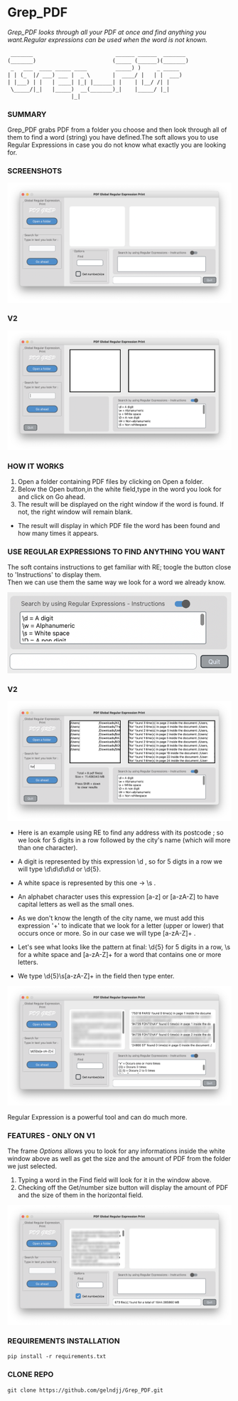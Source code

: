# Grep_PDF
_Grep_PDF looks through all your PDF at once and find anything you want.Regular expressions can be used when the word is not known._

```
 _______                          ______ ______  _______ 
(_______)                        (_____ (______)(_______)
 _   ___  ____ _____ ____         _____) )     _ _____   
| | (_  |/ ___) ___ |  _ \       |  ____/ |   | |  ___)  
| |___) | |   | ____| |_| |______| |    | |__/ /| |      
 \_____/|_|   |_____)  __(_______)_|    |_____/ |_|      
                    |_|                                  
```

### SUMMARY
Grep_PDF grabs PDF from a folder you choose and then look through all of them to find a word (string) you have defined.The soft allows you to use Regular Expressions in case you do not know what exactly you are looking for.<br />

### SCREENSHOTS

![Screenshot](https://github.com/gelndjj/Grep_PDF/blob/main/img/grep_pdf_main.png)
 
### V2 

![Screenshot](https://github.com/gelndjj/Grep_PDF/blob/main/img/main_v2.png)

### HOW IT WORKS 
1. Open a folder containing PDF files by clicking on Open a folder.
2. Below the Open button,in the white field,type in the word you look for and click on Go ahead.
3. The result will be displayed on the right window if the word is found. If not, the right window will remain blank.

* The result will display in which PDF file the word has been found and how many times it appears. 

### USE REGULAR EXPRESSIONS TO FIND ANYTHING YOU WANT

The soft contains instructions to get familiar with RE; toogle the button close to 'Instructions' to display them.<br />
Then we can use them the same way we look for a word we already know.<br />

![Screenshot](https://github.com/gelndjj/Grep_PDF/blob/main/img/grep_pdf_ins.png)

### V2

![Screenshot](https://github.com/gelndjj/Grep_PDF/blob/main/img/searching_v2.png)

* Here is an example using RE to find any address with its postcode ; so we look for 5 digits in a row followed by the city's name (which will more than one character).<br /> 
* A digit is represented by this expression \d , so for 5 digts in a row we will type \d\d\d\d\d or \d{5}.<br />
* A white space is represented by this one -> \s .<br />
* An alphabet character uses this expression [a-z] or [a-zA-Z] to have capital letters as well as the small ones.<br />
* As we don't know the length of the city name, we must add this expression '+' to indicate that we look for a letter (upper or lower) that occurs once or more. So in our case we will type [a-zA-Z]+ .<br />

* Let's see what looks like the pattern at final: \d{5} for 5 digits in a row, \s for a white space and [a-zA-Z]+ for a word that contains one or more letters.<br />
* We type \d{5}\s[a-zA-Z]+ in the field then type enter.<br />

![Screenshot](https://github.com/gelndjj/Grep_PDF/blob/main/img/grep_pdf_reg.png)

Regular Expression is a powerful tool and can do much more.

### FEATURES - ONLY ON V1

The frame _Options_ allows you to look for any informations inside the white window above as well as get the size and the amount of PDF from the folder we just selected.<br /> 
1. Typing a word in the Find field will look for it in the window above.
2. Checking off the Get/number size button will display the amount of PDF and the size of them in the horizontal field.

![Screenshot](https://github.com/gelndjj/Grep_PDF/blob/main/img/grep_pdf_getsize.png)

### REQUIREMENTS INSTALLATION
```
pip install -r requirements.txt
```
### CLONE REPO

```
git clone https://github.com/gelndjj/Grep_PDF.git
```